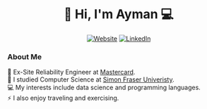<h1 align="center">👋 Hi, I'm Ayman 💻</h3>

<p align="center">
  <a href="https://aymansays.github.io/" target="_blank"><img src="https://img.shields.io/badge/-website-272822?style=for-the-badge&logo=wikipedia&logoColor=white" alt="Website"></a>
  <a href="https://www.linkedin.com/in/ayman-faisal/" target="_blank"><img src="https://img.shields.io/badge/-linkedin-2867b2?style=for-the-badge&logo=linkedin" alt="LinkedIn"></a>
</p>

### About Me
💼 Ex-Site Reliability Engineer at [Mastercard](https://mastercard.com).
<br>
📕 I studied Computer Science at [Simon Fraser Univeristy](https://sfu.ca).
<br>
💻 My interests include data science and programming languages.
<br>
⚡ I also enjoy traveling and exercising.

<!--
**ayman-faisal/ayman-faisal** is a ✨ _special_ ✨ repository because its `README.md` (this file) appears on your GitHub profile.

Here are some ideas to get you started:

- 🔭 I’m currently working on ...
- 🌱 I’m currently learning ...
- 👯 I’m looking to collaborate on ...
- 🤔 I’m looking for help with ...
- 💬 Ask me about ...
- 📫 How to reach me: ...
- 😄 Pronouns: ...
- ⚡ Fun fact: ...
-->
